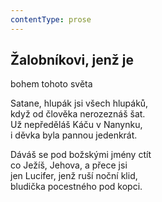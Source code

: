 ```yaml
---
contentType: prose
---
```


## Žalobníkovi, jenž je  
bohem tohoto světa

Satane, hlupák jsi všech hlupáků,  
když od člověka nerozeznáš šat.  
Už nepředěláš Káču v Nanynku,  
i děvka byla pannou jedenkrát.

Dáváš se pod božskými jmény ctít  
co Ježíš, Jehova, a přece jsi  
jen Lucifer, jenž ruší noční klid,  
bludička pocestného pod kopci.

